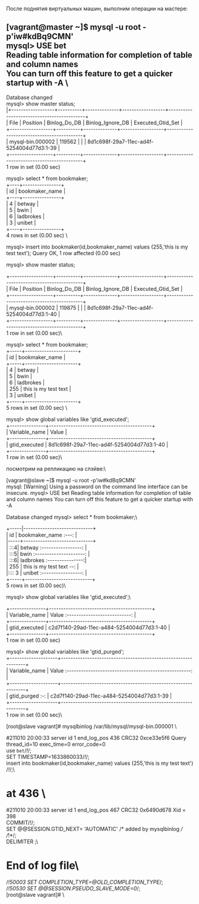 После поднятия виртуальных машин, выполним операции на мастере:

[vagrant@master ~]$ mysql -u root -p'iw#kdBq9CMN' \
mysql> USE bet  \
Reading table information for completion of table and column names \
You can turn off this feature to get a quicker startup with -A \
------------- 
Database changed \
mysql> show master status;\
|+------------------+----------+--------------+------------------+-------------------------------------------+\
| File             | Position | Binlog_Do_DB | Binlog_Ignore_DB | Executed_Gtid_Set                         |\
+------------------+----------+--------------+------------------+-------------------------------------------+\
| mysql-bin.000002 |   119562 |              |                  | 8d1c698f-29a7-11ec-ad4f-5254004d77d3:1-39 |\
+------------------+----------+--------------+------------------+-------------------------------------------+\
1 row in set (0.00 sec) 

mysql> select * from bookmaker;  \
+----+----------------+\
| id | bookmaker_name | \
+----+----------------+  \
|  4 | betway         |  \
|  5 | bwin           |  \
|  6 | ladbrokes      |  \
|  3 | unibet         |  \
+----+----------------+  \
4 rows in set (0.00 sec) \

mysql> insert into bookmaker(id,bookmaker_name) values (255,'this is my test text');
Query OK, 1 row affected (0.00 sec)

mysql> show master status;

+------------------+----------+--------------+------------------+-------------------------------------------+\
| File             | Position | Binlog_Do_DB | Binlog_Ignore_DB | Executed_Gtid_Set                         |\
+------------------+----------+--------------+------------------+-------------------------------------------+\
| mysql-bin.000002 |   119875 |              |                  | 8d1c698f-29a7-11ec-ad4f-5254004d77d3:1-40 |\
+------------------+----------+--------------+------------------+-------------------------------------------+\
1 row in set (0.00 sec)\

mysql> select * from bookmaker;\
+-----+----------------------+\
| id  | bookmaker_name       |\
+-----+----------------------+\
|   4 | betway               |\
|   5 | bwin                 |\
|   6 | ladbrokes            |\
| 255 | this is my test text |\
|   3 | unibet               |\
+-----+----------------------+\
5 rows in set (0.00 sec) \

mysql> show global variables like 'gtid_executed'; \
+---------------+-------------------------------------------+\
| Variable_name | Value                                     |\
+---------------+-------------------------------------------+\
| gtid_executed | 8d1c698f-29a7-11ec-ad4f-5254004d77d3:1-40 |\
+---------------+-------------------------------------------+\
1 row in set (0.00 sec)\

посмотрим на репликацию на слэйве:\

[vagrant@slave ~]$ mysql -u root -p'iw#kdBq9CMN'\
mysql: [Warning] Using a password on the command line interface can be insecure.
mysql> USE bet
Reading table information for completion of table and column names
You can turn off this feature to get a quicker startup with -A

Database changed
mysql> select * from bookmaker;\

+-----|-----------------------------+\
| id  | bookmaker_name :---: |\
|-----+-----------------------------+\
| :::4| betway :-----------------:    |\
| :::5| bwin   :---------------------:              |\
| :::6| ladbrokes :---------------:|\
| 255 | this is my test text --: |\
|:::: 3 | unibet :-----------------: |\
+-----+----------------------------+\
5 rows in set (0.00 sec)\

mysql> show global variables like 'gtid_executed';\

+---------------+-------------------------------------------+\
| Variable_name | Value :---------------------------:       |\
+---------------+-------------------------------------------+\
| gtid_executed | c2d7f140-29ad-11ec-a484-5254004d77d3:1-40 |\
+---------------+-------------------------------------------+\
1 row in set (0.00 sec) 

mysql> show global variables like 'gtid_purged';\
+--------------------+---------------------------------------------------------------+\
| Variable_name | Value  :----------------------------------------------------:      |\
+--------------------+---------------------------------------------------------------+\
| gtid_purged  :-: | c2d7f140-29ad-11ec-a484-5254004d77d3:1-39                       |\
+--------------------+---------------------------------------------------------------+\
1 row in set (0.00 sec)\

[root@slave vagrant]# mysqlbinlog /var/lib/mysql/mysql-bin.000001 \

#211010 20:00:33 server id 1  end_log_pos 436 CRC32 0xce33e5f6  Query   thread_id=10    exec_time=0        error_code=0\
use `bet`/*!*/; \
SET TIMESTAMP=1633860033/*!*/; \
insert into bookmaker(id,bookmaker_name) values (255,'this is my test text')\
/*!*/;\
# at 436 \
#211010 20:00:33 server id 1  end_log_pos 467 CRC32 0x6490d678  Xid = 398\
COMMIT/*!*/;\
SET @@SESSION.GTID_NEXT= 'AUTOMATIC' /* added by mysqlbinlog */ /*!*/;\
DELIMITER ;\
# End of log file\
/*!50003 SET COMPLETION_TYPE=@OLD_COMPLETION_TYPE*/;\
/*!50530 SET @@SESSION.PSEUDO_SLAVE_MODE=0*/;\
[root@slave vagrant]# \

